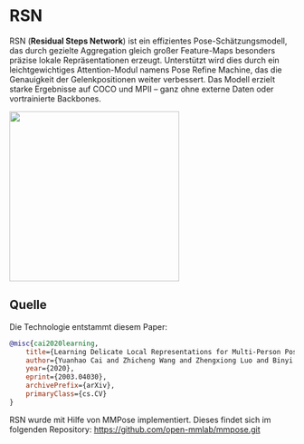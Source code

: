 # RSN
RSN (**Residual Steps Network**) ist ein effizientes Pose-Schätzungsmodell, das durch gezielte Aggregation gleich großer Feature-Maps besonders präzise lokale Repräsentationen erzeugt. Unterstützt wird dies durch ein leichtgewichtiges Attention-Modul namens Pose Refine Machine, das die Genauigkeit der Gelenkpositionen weiter verbessert. Das Modell erzielt starke Ergebnisse auf COCO und MPII – ganz ohne externe Daten oder vortrainierte Backbones.

<img src="./demo.gif" height="300px" />

## Quelle
Die Technologie entstammt diesem Paper:
```bibtex
@misc{cai2020learning,
    title={Learning Delicate Local Representations for Multi-Person Pose Estimation},
    author={Yuanhao Cai and Zhicheng Wang and Zhengxiong Luo and Binyi Yin and Angang Du and Haoqian Wang and Xinyu Zhou and Erjin Zhou and Xiangyu Zhang and Jian Sun},
    year={2020},
    eprint={2003.04030},
    archivePrefix={arXiv},
    primaryClass={cs.CV}
}
```

RSN wurde mit Hilfe von MMPose implementiert. Dieses findet sich im folgenden Repository:
https://github.com/open-mmlab/mmpose.git